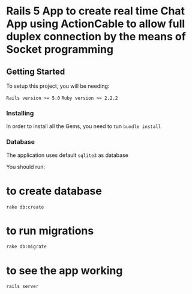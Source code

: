 # Rails 5 App to create real time Chat App using ActionCable to allow full duplex connection by the means of Socket programming 


## Getting Started

To setup this project, you will be needing:

`Rails version >= 5.0`
`Ruby version >= 2.2.2`

### Installing

In order to install all the Gems, you need to run `bundle install`

### Database 

The application uses default `sqlite3` as database

You should run:

# to create database
`rake db:create`

# to run migrations
`rake db:migrate`

# to see the app working
`rails server`
